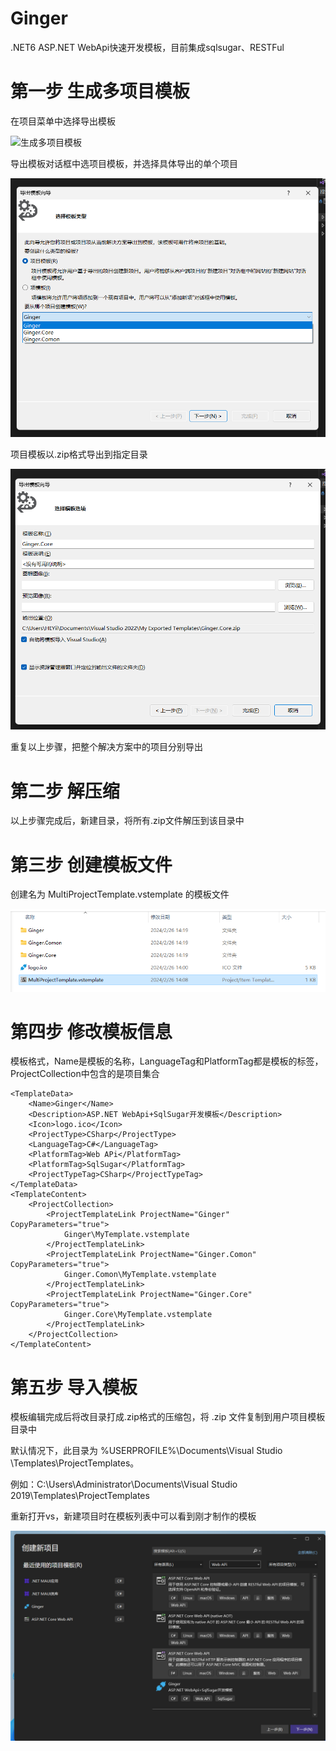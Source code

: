 # Ginger
.NET6 ASP.NET WebApi快速开发模板，目前集成sqlsugar、RESTFul

# 第一步 生成多项目模板
在项目菜单中选择导出模板

![生成多项目模板](https://img2020.cnblogs.com/blog/402798/202012/402798-20201215093706244-1415702468.png)

导出模板对话框中选项目模板，并选择具体导出的单个项目

![生成多项目模板](https://raw.githubusercontent.com/CalacalaBoom/Ginger/master/docs/%E5%B1%8F%E5%B9%95%E6%88%AA%E5%9B%BE%202024-02-28%20084030.png)

项目模板以.zip格式导出到指定目录

![生成多项目模板](https://raw.githubusercontent.com/CalacalaBoom/Ginger/master/docs/%E5%B1%8F%E5%B9%95%E6%88%AA%E5%9B%BE%202024-02-28%20084118.png)

重复以上步骤，把整个解决方案中的项目分别导出



# 第二步 解压缩

以上步骤完成后，新建目录，将所有.zip文件解压到该目录中



# 第三步 创建模板文件
创建名为 MultiProjectTemplate.vstemplate 的模板文件

![生成多项目模板](https://raw.githubusercontent.com/CalacalaBoom/Ginger/master/docs/%E5%B1%8F%E5%B9%95%E6%88%AA%E5%9B%BE%202024-02-28%20084143.png)

# 第四步 修改模板信息
模板格式，Name是模板的名称，LanguageTag和PlatformTag都是模板的标签，ProjectCollection中包含的是项目集合

<VSTemplate Version="2.0.0" Type="ProjectGroup"
    xmlns="http://schemas.microsoft.com/developer/vstemplate/2005">

	<TemplateData>
		<Name>Ginger</Name>
		<Description>ASP.NET WebApi+SqlSugar开发模板</Description>
		<Icon>logo.ico</Icon>
		<ProjectType>CSharp</ProjectType>
		<LanguageTag>C#</LanguageTag>
		<PlatformTag>Web APi</PlatformTag>
		<PlatformTag>SqlSugar</PlatformTag>
		<ProjectTypeTag>CSharp</ProjectTypeTag>
	</TemplateData>
	<TemplateContent>
		<ProjectCollection>
			<ProjectTemplateLink ProjectName="Ginger" CopyParameters="true">
				Ginger\MyTemplate.vstemplate
			</ProjectTemplateLink>
			<ProjectTemplateLink ProjectName="Ginger.Comon" CopyParameters="true">
				Ginger.Comon\MyTemplate.vstemplate
			</ProjectTemplateLink>
			<ProjectTemplateLink ProjectName="Ginger.Core" CopyParameters="true">
				Ginger.Core\MyTemplate.vstemplate
			</ProjectTemplateLink>
		</ProjectCollection>
	</TemplateContent>
</VSTemplate>

# 第五步 导入模板
模板编辑完成后将改目录打成.zip格式的压缩包，将 .zip 文件复制到用户项目模板目录中

默认情况下，此目录为 %USERPROFILE%\Documents\Visual Studio <version>\Templates\ProjectTemplates。

例如：C:\Users\Administrator\Documents\Visual Studio 2019\Templates\ProjectTemplates

重新打开vs，新建项目时在模板列表中可以看到刚才制作的模板

![生成多项目模板](https://raw.githubusercontent.com/CalacalaBoom/Ginger/master/docs/%E5%B1%8F%E5%B9%95%E6%88%AA%E5%9B%BE%202024-02-28%20084816.png)

